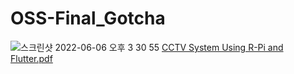 # OSS-Final_Gotcha
 
![스크린샷 2022-06-06 오후 3 30 55](https://user-images.githubusercontent.com/38528052/172107636-32b76823-d926-4e50-9b72-d5a4d9b69644.png)
[CCTV System Using R-Pi and Flutter.pdf](https://github.com/alexcho617/OSS-Final_Gotcha/files/8842333/CCTV.System.Using.R-Pi.and.Flutter.pdf)

